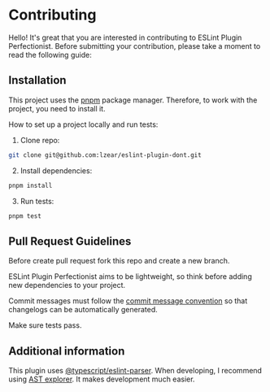 # Contributing

Hello! It's great that you are interested in contributing to ESLint Plugin Perfectionist. Before submitting your contribution, please take a moment to read the following guide:

## Installation

This project uses the [pnpm](https://pnpm.io) package manager. Therefore, to work with the project, you need to install it.

How to set up a project locally and run tests:

1. Clone repo:

```sh
git clone git@github.com:lzear/eslint-plugin-dont.git
```

2. Install dependencies:

```sh
pnpm install
```

3. Run tests:

```sh
pnpm test
```

## Pull Request Guidelines

Before create pull request fork this repo and create a new branch.

ESLint Plugin Perfectionist aims to be lightweight, so think before adding new dependencies to your project.

Commit messages must follow the [commit message convention](https://conventionalcommits.org/) so that changelogs can be automatically generated.

Make sure tests pass.

## Additional information

This plugin uses [@typescript/eslint-parser](https://github.com/typescript-eslint/typescript-eslint/tree/main/packages/parser). When developing, I recommend using [AST explorer](https://astexplorer.net). It makes development much easier.
